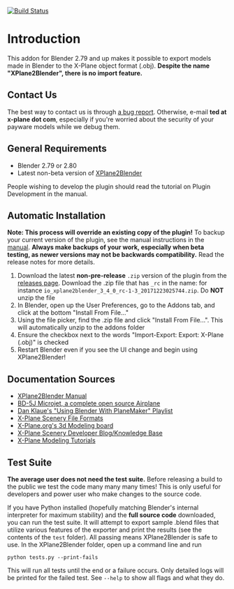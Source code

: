 [![Build Status](https://travis-ci.org/X-Plane/XPlane2Blender.svg?branch=v3-3)](https://travis-ci.org/X-Plane/XPlane2Blender)

# Introduction
This addon for Blender 2.79 and up makes it possible to export models made in Blender to the X-Plane object format (.obj). **Despite the name "XPlane2Blender", there is no import feature.**

## Contact Us

The best way to contact us is through [a bug report](https://github.com/der-On/XPlane2Blender/issues). Otherwise, e-mail **ted at x-plane dot com**, especially if you're worried about the security of your payware models while we debug them.

## General Requirements
- Blender 2.79 or 2.80
- Latest non-beta version of [XPlane2Blender](https://github.com/der-On/XPlane2Blender/releases/latest)

People wishing to develop the plugin should read the tutorial on Plugin Development in the manual.

## Automatic Installation
**Note: This process will override an existing copy of the plugin!** To backup your current version of the plugin, see the manual instructions in the [manual](https://der-on.gitbooks.io/xplane2blender-docs/content/v3.4/34_installation.html). **Always make backups of your work, especially when beta testing, as newer versions may not be backwards compatibility.** Read the release notes for more details.

1. Download the latest **non-pre-release** ``.zip`` version of the plugin from the [releases page](https://github.com/der-On/XPlane2Blender/releases). Download the .zip file that has ``_rc`` in the name: for instance ``io_xplane2blender_3_4_0_rc-1-3_20171223025744.zip``. Do **NOT** unzip the file
2. In Blender, open up the User Preferences, go to the Addons tab, and click at the bottom "Install From File..."
3. Using the file picker, find the .zip file and click "Install From File...". This will automatically unzip to the addons folder
4. Ensure the checkbox next to the words "Import-Export: Export: X-Plane (.obj)" is checked
5. Restart Blender even if you see the UI change and begin using XPlane2Blender!

## Documentation Sources
- [XPlane2Blender Manual](https://der-on.gitbooks.io/xplane2blender-docs/content/)
- [BD-5J Microjet, a complete open source Airplane](https://forums.x-plane.org/index.php?/files/file/27269-bd-5j-microjet)
- [Dan Klaue's "Using Blender With PlaneMaker" Playlist](https://www.youtube.com/playlist?list=PLDB0F4B925CF9169C)
- [X-Plane Scenery File Formats](http://developer.x-plane.com/docs/specs/)
- [X-Plane.org's 3d Modeling board](https://forums.x-plane.org/index.php?/forums/forum/45-3d-modeling/)
- [X-Plane Scenery Developer Blog/Knowledge Base](http://developer.x-plane.com/)
- [X-Plane Modeling Tutorials](http://developer.x-plane.com/docs/modeling/)

## Test Suite
**The average user does not need the test suite.** Before releasing a build to the public we test the code many many many times! This is only useful for developers and power user who make changes to the source code.

If you have Python installed (hopefully matching Blender's internal interpreter for maximum stability) and the **full source code** downloaded, you can run the test suite. It will attempt to export sample .blend files that utilize various features of the exporter and print the results (see the contents of the ``test`` folder). All passing means XPlane2Blender is safe to use. In the XPlane2Blender folder, open up a command line and run

``python tests.py --print-fails``

This will run all tests until the end or a failure occurs. Only detailed logs will be printed for the failed test. See ``--help`` to show all flags and what they do.
